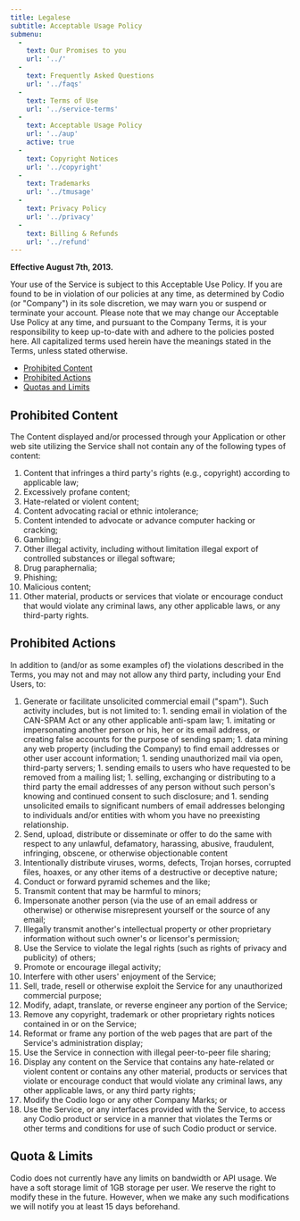 ```yaml
---
title: Legalese
subtitle: Acceptable Usage Policy
submenu:
  -
    text: Our Promises to you
    url: '../'
  -
    text: Frequently Asked Questions
    url: '../faqs'
  -
    text: Terms of Use
    url: '../service-terms'
  -
    text: Acceptable Usage Policy
    url: '../aup'
    active: true
  -
    text: Copyright Notices
    url: '../copyright'
  -
    text: Trademarks
    url: '../tmusage'
  -
    text: Privacy Policy
    url: '../privacy'
  -
    text: Billing & Refunds
    url: '../refund'    
---
```


**Effective August 7th, 2013.**

Your use of the Service is subject to this Acceptable Use Policy. If you are found to be in violation of our policies at any time, as determined by Codio (or "Company") in its sole discretion, we may warn you or suspend or terminate your account. Please note that we may change our Acceptable Use Policy at any time, and pursuant to the Company Terms, it is your responsibility to keep up-to-date with and adhere to the policies posted here. All capitalized terms used herein have the meanings stated in the Terms, unless stated otherwise.

  - [Prohibited Content](#ProhContent)
  - [Prohibited Actions](#ProhActions)
  - [Quotas and Limits](#Quotas)


## <a id="ProhContent"></a>Prohibited Content

The Content displayed and/or processed through your Application or other web site utilizing the Service shall not contain any of the following types of content:

  1. Content that infringes a third party&#39;s rights (e.g., copyright) according to applicable law;
  2. Excessively profane content;
  3. Hate-related or violent content;
  4. Content advocating racial or ethnic intolerance;
  5. Content intended to advocate or advance computer hacking or cracking;
  6. Gambling;
  7. Other illegal activity, including without limitation illegal export of controlled substances or illegal software;
  8. Drug paraphernalia;
  9. Phishing;
  10. Malicious content;
  11. Other material, products or services that violate or encourage conduct that would violate any criminal laws, any other applicable laws, or any third-party rights.

## <a name="ProhActions"></a>Prohibited Actions

In addition to (and/or as some examples of) the violations described in the Terms, you may not and may not allow any third party, including your End Users, to:

  1. Generate or facilitate unsolicited commercial email ("spam"). Such activity includes, but is not limited to:
    1. sending email in violation of the CAN-SPAM Act or any other applicable anti-spam law;
    1. imitating or impersonating another person or his, her or its email address, or creating false accounts for the purpose of sending spam;
    1. data mining any web property (including the Company) to find email addresses or other user account information;
    1. sending unauthorized mail via open, third-party servers;
    1. sending emails to users who have requested to be removed from a mailing list;
    1. selling, exchanging or distributing to a third party the email addresses of any person without such person&#39;s knowing and continued consent to such disclosure; and
    1. sending unsolicited emails to significant numbers of email addresses belonging to individuals and/or entities with whom you have no preexisting relationship.
  2. Send, upload, distribute or disseminate or offer to do the same with respect to any unlawful, defamatory, harassing, abusive, fraudulent, infringing, obscene, or otherwise objectionable content
  2. Intentionally distribute viruses, worms, defects, Trojan horses, corrupted files, hoaxes, or any other items of a destructive or deceptive nature;
  2. Conduct or forward pyramid schemes and the like;
  2. Transmit content that may be harmful to minors;
  2. Impersonate another person (via the use of an email address or otherwise) or otherwise misrepresent yourself or the source of any email;
  2. Illegally transmit another&#39;s intellectual property or other proprietary information without such owner&#39;s or licensor&#39;s permission;
  2. Use the Service to violate the legal rights (such as rights of privacy and publicity) of others;
  2. Promote or encourage illegal activity;
  2. Interfere with other users&#39; enjoyment of the Service;
  2. Sell, trade, resell or otherwise exploit the Service for any unauthorized commercial purpose;
  2. Modify, adapt, translate, or reverse engineer any portion of the Service;
  2. Remove any copyright, trademark or other proprietary rights notices contained in or on the Service;
  2. Reformat or frame any portion of the web pages that are part of the Service&#39;s administration display;
  2. Use the Service in connection with illegal peer-to-peer file sharing;
  2. Display any content on the Service that contains any hate-related or violent content or contains any other material, products or services that violate or encourage conduct that would violate any criminal laws, any other applicable laws, or any third party rights;
  2. Modify the Codio logo or any other Company Marks; or
  2. Use the Service, or any interfaces provided with the Service, to access any Codio product or service in a manner that violates the Terms or other terms and conditions for use of such Codio product or service.

## <a name="Quotas"></a>Quota &amp; Limits

Codio does not currently have any limits on bandwidth or API usage. We have a soft storage limit of 1GB storage per user. We reserve the right to modify these in the future. However, when we make any such modifications we will notify you at least 15 days beforehand.




